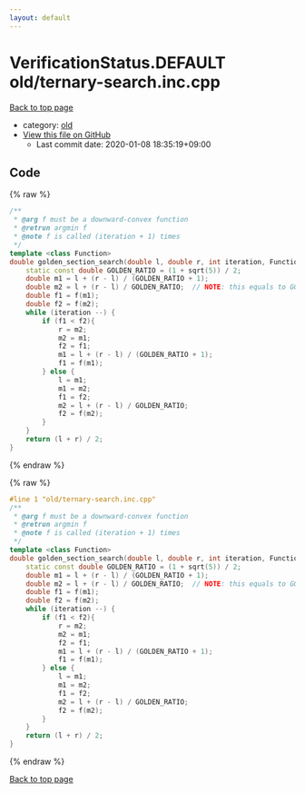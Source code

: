 ```yaml
---
layout: default
---
```


<!-- mathjax config similar to math.stackexchange -->
<script type="text/javascript" async
  src="https://cdnjs.cloudflare.com/ajax/libs/mathjax/2.7.5/MathJax.js?config=TeX-MML-AM_CHTML">
</script>
<script type="text/x-mathjax-config">
  MathJax.Hub.Config({
    TeX: { equationNumbers: { autoNumber: "AMS" }},
    tex2jax: {
      inlineMath: [ ['$','$'] ],
      processEscapes: true
    },
    "HTML-CSS": { matchFontHeight: false },
    displayAlign: "left",
    displayIndent: "2em"
  });
</script>

<script type="text/javascript" src="https://cdnjs.cloudflare.com/ajax/libs/jquery/3.4.1/jquery.min.js"></script>
<script src="https://cdn.jsdelivr.net/npm/jquery-balloon-js@1.1.2/jquery.balloon.min.js" integrity="sha256-ZEYs9VrgAeNuPvs15E39OsyOJaIkXEEt10fzxJ20+2I=" crossorigin="anonymous"></script>
<script type="text/javascript" src="../../assets/js/copy-button.js"></script>
<link rel="stylesheet" href="../../assets/css/copy-button.css" />


# VerificationStatus.DEFAULT old/ternary-search.inc.cpp

<a href="../../index.html">Back to top page</a>

* category: <a href="../../index.html#149603e6c03516362a8da23f624db945">old</a>
* <a href="{{ site.github.repository_url }}/blob/master/old/ternary-search.inc.cpp">View this file on GitHub</a>
    - Last commit date: 2020-01-08 18:35:19+09:00




## Code

<a id="unbundled"></a>
{% raw %}
```cpp
/**
 * @arg f must be a downward-convex function
 * @retrun argmin f
 * @note f is called (iteration + 1) times
 */
template <class Function>
double golden_section_search(double l, double r, int iteration, Function f) {
    static const double GOLDEN_RATIO = (1 + sqrt(5)) / 2;
    double m1 = l + (r - l) / (GOLDEN_RATIO + 1);
    double m2 = l + (r - l) / GOLDEN_RATIO;  // NOTE: this equals to GOLDEN_RATIO / (GOLDEN_RATIO + 1.0)
    double f1 = f(m1);
    double f2 = f(m2);
    while (iteration --) {
        if (f1 < f2){
            r = m2;
            m2 = m1;
            f2 = f1;
            m1 = l + (r - l) / (GOLDEN_RATIO + 1);
            f1 = f(m1);
        } else {
            l = m1;
            m1 = m2;
            f1 = f2;
            m2 = l + (r - l) / GOLDEN_RATIO;
            f2 = f(m2);
        }
    }
    return (l + r) / 2;
}

```
{% endraw %}

<a id="bundled"></a>
{% raw %}
```cpp
#line 1 "old/ternary-search.inc.cpp"
/**
 * @arg f must be a downward-convex function
 * @retrun argmin f
 * @note f is called (iteration + 1) times
 */
template <class Function>
double golden_section_search(double l, double r, int iteration, Function f) {
    static const double GOLDEN_RATIO = (1 + sqrt(5)) / 2;
    double m1 = l + (r - l) / (GOLDEN_RATIO + 1);
    double m2 = l + (r - l) / GOLDEN_RATIO;  // NOTE: this equals to GOLDEN_RATIO / (GOLDEN_RATIO + 1.0)
    double f1 = f(m1);
    double f2 = f(m2);
    while (iteration --) {
        if (f1 < f2){
            r = m2;
            m2 = m1;
            f2 = f1;
            m1 = l + (r - l) / (GOLDEN_RATIO + 1);
            f1 = f(m1);
        } else {
            l = m1;
            m1 = m2;
            f1 = f2;
            m2 = l + (r - l) / GOLDEN_RATIO;
            f2 = f(m2);
        }
    }
    return (l + r) / 2;
}

```
{% endraw %}

<a href="../../index.html">Back to top page</a>

